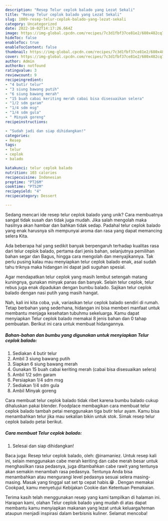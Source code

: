 ```yaml
---
description: "Resep Telur ceplok balado yang Lezat Sekali"
title: "Resep Telur ceplok balado yang Lezat Sekali"
slug: 1009-resep-telur-ceplok-balado-yang-lezat-sekali
category: Uncategorized
date: 2022-10-02T14:17:26.664Z
image: https://img-global.cpcdn.com/recipes/7c3d1fbf37ce81e2/680x482cq70/telur-ceplok-balado-foto-resep-utama.jpg
hideToc: false
enableToc: true
enableTocContent: false
thumbnail: https://img-global.cpcdn.com/recipes/7c3d1fbf37ce81e2/680x482cq70/telur-ceplok-balado-foto-resep-utama.jpg
cover: https://img-global.cpcdn.com/recipes/7c3d1fbf37ce81e2/680x482cq70/telur-ceplok-balado-foto-resep-utama.jpg
author: Admin
authorAv: notfound
ratingvalue: 3
reviewcount: 9
recipeingredient:
- "4 butir telur"
- "3 siung bawang putih"
- "6 siung bawang merah"
- "15 buah cabai keriting merah cabai bisa disesuaikan selera"
- "1/2 sdm garam"
- "1/4 sdm msg"
- "1/4 sdm gula"
- " Minyak goreng"
recipeinstructions:

- "Sudah jadi dan siap dihidangkan!"
categories:
- Resep
tags:
- telur
- ceplok
- balado

katakunci: telur ceplok balado 
nutrition: 103 calories
recipecuisine: Indonesian
preptime: "PT26M"
cooktime: "PT52M"
recipeyield: "4"
recipecategory: Dessert

---
```





Sedang mencari ide resep telur ceplok balado yang unik? Cara membuatnya sangat tidak susah dan tidak juga mudah. Jika salah mengolah maka hasilnya akan hambar dan bahkan tidak sedap. Padahal telur ceplok balado yang enak harusnya sih mempunyai aroma dan rasa yang dapat memancing selera Kita.





Ada beberapa hal yang sedikit banyak berpengaruh terhadap kualitas rasa dari telur ceplok balado, pertama dari jenis bahan, selanjutnya pemilihan bahan segar dan Bagus, hingga cara mengolah dan menyajikannya. Tak perlu pusing kalau mau menyiapkan telur ceplok balado enak,      asal sudah tahu triknya maka hidangan ini dapat jadi suguhan spesial.














Agar mendapatkan telur ceplok yang masih lembut setengah matang kuningnya, gunakan minyak panas dan banyak. Selain telur ceplok, telur rebus juga enak dipadukan dengan bumbu balado. Sajikan telur ceplok balado dengan nasi putih yang masih hangat.






Nah, kali ini kita coba, yuk, variasikan telur ceplok balado sendiri di rumah. Tetap berbahan yang sederhana, hidangan ini bisa memberi manfaat untuk membantu menjaga kesehatan tubuhmu sekeluarga. Kamu dapat menyiapkan Telur ceplok balado memakai 8 jenis bahan dan 0 tahap pembuatan. Berikut ini cara untuk membuat hidangannya.

<!--inarticleads1-->

##### Bahan-bahan dan bumbu yang digunakan untuk menyiapkan Telur ceplok balado:

1. Sediakan 4 butir telur
1. Ambil 3 siung bawang putih
1. Siapkan 6 siung bawang merah
1. Gunakan 15 buah cabai keriting merah (cabai bisa disesuaikan selera)
1. Ambil 1/2 sdm garam
1. Persiapkan 1/4 sdm msg
1. Sediakan 1/4 sdm gula
1. Ambil  Minyak goreng


Cara membuat telur ceplok balado tidak ribet karena bumbu balado cukup dihaluskan pakai blender. Foodplace membagikan cara membuat telur ceplok balado tambah petai menggunakan tiga butir telur ayam. Kamu bisa menambahkan telur jika mau sekalian bikin untuk stok. Simak resep telur ceplok balado petai berikut. 

<!--inarticleads2-->

##### Cara membuat Telur ceplok balado:


1. Selesai dan siap dihidangkan!

Baca juga: Resep telur ceplok balado, oleh: @inamaniez. Untuk resep kali ini, selain menggunakan cabe merah keriting dan cabe merah besar untuk menghasilkan rasa pedasnya, juga ditambahkan cabe rawit yang tentunya akan semakin menambah rasa pedasnya. Tentunya Anda bisa menambahkan atau mengurangi level pedasnya sesuai selera masing-masing. Masak yang tinggal sat set tp cepat habis.😁 . Dengan memakai Cookpad, kamu menyetujui Kebijakan Cookie dan Ketentuan Pemakaian. 

Terima kasih telah menggunakan resep yang kami tampilkan di halaman ini. Harapan kami, olahan Telur ceplok balado yang mudah di atas dapat membantu kamu menyiapkan makanan yang lezat untuk keluarga/teman ataupun menjadi inspirasi dalam berbisnis kuliner. Selamat mencoba!
